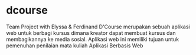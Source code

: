 # dcourse
 Team Project with Elyssa & Ferdinand
 D'Course merupakan sebuah aplikasi web untuk berbagi kursus dimana kreator dapat membuat kursus dan membagikannya ke media sosial.
 Aplikasi web ini memiliki tujuan untuk pemenuhan penilaian mata kuliah Aplikasi Berbasis Web
